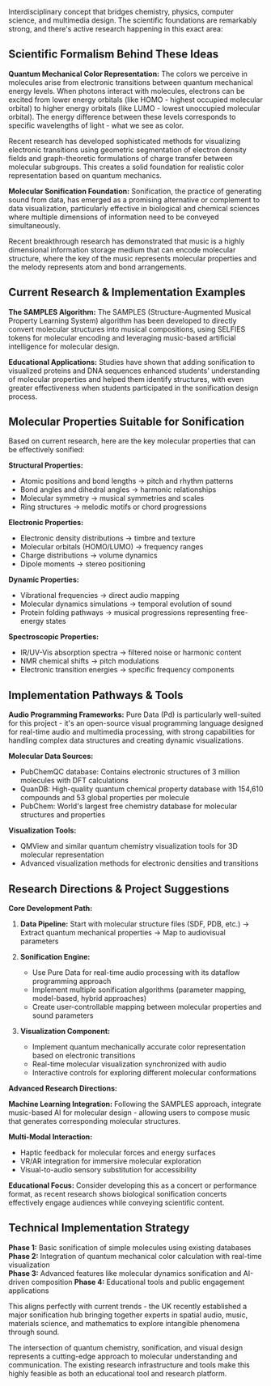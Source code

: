 Interdisciplinary concept that bridges chemistry, physics, computer science, and multimedia design. The scientific foundations are remarkably strong, and there's active research happening in this exact area:

## Scientific Formalism Behind These Ideas

**Quantum Mechanical Color Representation:**
The colors we perceive in molecules arise from electronic transitions between quantum mechanical energy levels. When photons interact with molecules, electrons can be excited from lower energy orbitals (like HOMO - highest occupied molecular orbital) to higher energy orbitals (like LUMO - lowest unoccupied molecular orbital). The energy difference between these levels corresponds to specific wavelengths of light - what we see as color.

Recent research has developed sophisticated methods for visualizing electronic transitions using geometric segmentation of electron density fields and graph-theoretic formulations of charge transfer between molecular subgroups. This creates a solid foundation for realistic color representation based on quantum mechanics.

**Molecular Sonification Foundation:**
Sonification, the practice of generating sound from data, has emerged as a promising alternative or complement to data visualization, particularly effective in biological and chemical sciences where multiple dimensions of information need to be conveyed simultaneously.

Recent breakthrough research has demonstrated that music is a highly dimensional information storage medium that can encode molecular structure, where the key of the music represents molecular properties and the melody represents atom and bond arrangements.

## Current Research & Implementation Examples

**The SAMPLES Algorithm:**
The SAMPLES (Structure-Augmented Musical Property Learning System) algorithm has been developed to directly convert molecular structures into musical compositions, using SELFIES tokens for molecular encoding and leveraging music-based artificial intelligence for molecular design.

**Educational Applications:**
Studies have shown that adding sonification to visualized proteins and DNA sequences enhanced students' understanding of molecular properties and helped them identify structures, with even greater effectiveness when students participated in the sonification design process.

## Molecular Properties Suitable for Sonification

Based on current research, here are the key molecular properties that can be effectively sonified:

**Structural Properties:**
- Atomic positions and bond lengths → pitch and rhythm patterns
- Bond angles and dihedral angles → harmonic relationships
- Molecular symmetry → musical symmetries and scales
- Ring structures → melodic motifs or chord progressions

**Electronic Properties:**
- Electronic density distributions → timbre and texture
- Molecular orbitals (HOMO/LUMO) → frequency ranges
- Charge distributions → volume dynamics
- Dipole moments → stereo positioning

**Dynamic Properties:**
- Vibrational frequencies → direct audio mapping
- Molecular dynamics simulations → temporal evolution of sound
- Protein folding pathways → musical progressions representing free-energy states

**Spectroscopic Properties:**
- IR/UV-Vis absorption spectra → filtered noise or harmonic content
- NMR chemical shifts → pitch modulations
- Electronic transition energies → specific frequency components

## Implementation Pathways & Tools

**Audio Programming Frameworks:**
Pure Data (Pd) is particularly well-suited for this project - it's an open-source visual programming language designed for real-time audio and multimedia processing, with strong capabilities for handling complex data structures and creating dynamic visualizations.

**Molecular Data Sources:**
- PubChemQC database: Contains electronic structures of 3 million molecules with DFT calculations
- QuanDB: High-quality quantum chemical property database with 154,610 compounds and 53 global properties per molecule
- PubChem: World's largest free chemistry database for molecular structures and properties

**Visualization Tools:**
- QMView and similar quantum chemistry visualization tools for 3D molecular representation
- Advanced visualization methods for electronic densities and transitions

## Research Directions & Project Suggestions

**Core Development Path:**
1. **Data Pipeline:** Start with molecular structure files (SDF, PDB, etc.) → Extract quantum mechanical properties → Map to audiovisual parameters

2. **Sonification Engine:** 
   - Use Pure Data for real-time audio processing with its dataflow programming approach
   - Implement multiple sonification algorithms (parameter mapping, model-based, hybrid approaches)
   - Create user-controllable mapping between molecular properties and sound parameters

3. **Visualization Component:**
   - Implement quantum mechanically accurate color representation based on electronic transitions
   - Real-time molecular visualization synchronized with audio
   - Interactive controls for exploring different molecular conformations

**Advanced Research Directions:**

**Machine Learning Integration:**
Following the SAMPLES approach, integrate music-based AI for molecular design - allowing users to compose music that generates corresponding molecular structures.

**Multi-Modal Interaction:**
- Haptic feedback for molecular forces and energy surfaces
- VR/AR integration for immersive molecular exploration
- Visual-to-audio sensory substitution for accessibility

**Educational Focus:**
Consider developing this as a concert or performance format, as recent research shows biological sonification concerts effectively engage audiences while conveying scientific content.

## Technical Implementation Strategy

**Phase 1:** Basic sonification of simple molecules using existing databases
**Phase 2:** Integration of quantum mechanical color calculation with real-time visualization  
**Phase 3:** Advanced features like molecular dynamics sonification and AI-driven composition
**Phase 4:** Educational tools and public engagement applications

This aligns perfectly with current trends - the UK recently established a major sonification hub bringing together experts in spatial audio, music, materials science, and mathematics to explore intangible phenomena through sound.

The intersection of quantum chemistry, sonification, and visual design represents a cutting-edge approach to molecular understanding and communication. The existing research infrastructure and tools make this highly feasible as both an educational tool and research platform.